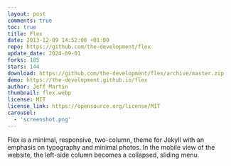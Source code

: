 ```yaml
---
layout: post
comments: true
toc: true
title: Flex
date: 2013-12-09 14:52:00 +01:00
repo: https://github.com/the-development/flex
update_date: 2024-09-01
forks: 185
stars: 144
download: https://github.com/the-development/flex/archive/master.zip
demo: https://the-development.github.io/flex
author: Jeff Martin
thumbnail: flex.webp
license: MIT
license_link: https://opensource.org/license/MIT
carousel:
  - 'screenshot.png'
---
```


Flex is a minimal, responsive, two-column, theme for Jekyll with an emphasis on typography and minimal photos. In the mobile view of the website, the left-side column becomes a collapsed, sliding menu.
